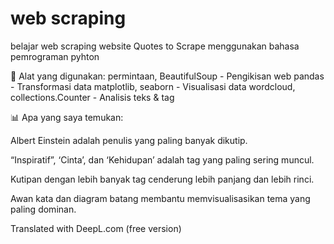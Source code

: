 # web scraping
belajar web scraping website Quotes to Scrape menggunakan bahasa pemrograman pyhton

🔧 Alat yang digunakan:
permintaan, BeautifulSoup - Pengikisan web
pandas - Transformasi data
matplotlib, seaborn - Visualisasi data
wordcloud, collections.Counter - Analisis teks & tag

📊 Apa yang saya temukan:

Albert Einstein adalah penulis yang paling banyak dikutip.

“Inspiratif”, ‘Cinta’, dan ‘Kehidupan’ adalah tag yang paling sering muncul.

Kutipan dengan lebih banyak tag cenderung lebih panjang dan lebih rinci.

Awan kata dan diagram batang membantu memvisualisasikan tema yang paling dominan.

Translated with DeepL.com (free version)
